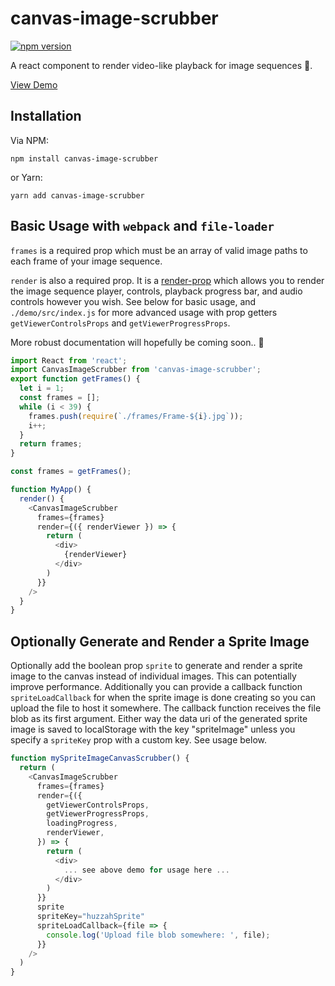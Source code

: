 # canvas-image-scrubber

[![npm version](https://badge.fury.io/js/canvas-image-scrubber.svg)](https://badge.fury.io/js/canvas-image-scrubber)

A react component to render video-like playback for image sequences 🎥.

[View Demo](https://anni-platform.github.io/canvas-image-scrubber/)

## Installation

Via NPM:

`npm install canvas-image-scrubber`

or Yarn:

`yarn add canvas-image-scrubber`

## Basic Usage with `webpack` and `file-loader`

`frames` is a required prop which must be an array of valid image paths to each frame of your image sequence.

`render` is also a required prop. It is a [render-prop](https://cdb.reacttraining.com/use-a-render-prop-50de598f11ce) which allows you to render the image sequence player, controls, playback progress bar, and audio controls however you wish. See below for basic usage, and `./demo/src/index.js` for more advanced usage with prop getters `getViewerControlsProps` and `getViewerProgressProps`.

More robust documentation will hopefully be coming soon.. 🤠

```js
import React from 'react';
import CanvasImageScrubber from 'canvas-image-scrubber';
export function getFrames() {
  let i = 1;
  const frames = [];
  while (i < 39) {
    frames.push(require(`./frames/Frame-${i}.jpg`));
    i++;
  }
  return frames;
}

const frames = getFrames();

function MyApp() {
  render() {
    <CanvasImageScrubber
      frames={frames}
      render={({ renderViewer }) => {
        return (
          <div>
            {renderViewer}
          </div>
        )
      }}
    />
  }
}
```

## Optionally Generate and Render a Sprite Image

Optionally add the boolean prop `sprite` to generate and render a sprite image to the canvas instead of individual images. This can potentially improve performance. Additionally you can provide a callback function `spriteLoadCallback` for when the sprite image is done creating so you can upload the file to host it somewhere. The callback function receives the file blob as its first argument. Either way the data uri of the generated sprite image is saved to localStorage with the key "spriteImage" unless you specify a `spriteKey` prop with a custom key. See usage below.

```js
function mySpriteImageCanvasScrubber() {
  return (
    <CanvasImageScrubber
      frames={frames}
      render={({
        getViewerControlsProps,
        getViewerProgressProps,
        loadingProgress,
        renderViewer,
      }) => {
        return (
          <div>
            ... see above demo for usage here ...
          </div>
        )
      }}
      sprite
      spriteKey="huzzahSprite"
      spriteLoadCallback={file => {
        console.log('Upload file blob somewhere: ', file);
      }}
    />
  )
}
```

[npm-badge]: https://img.shields.io/npm/v/npm-package.png?style=flat-square
[npm]: https://www.npmjs.com/package/canvas-image-scrubber